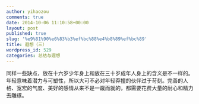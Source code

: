 ```yaml
---
author: yihaozou
comments: true
date: 2014-10-06 11:10:58+00:00
layout: post
published: true
slug: '%e9%81%90%e6%83%b3%ef%bc%88%e4%b8%89%ef%bc%89'
title: 遐想（三）
wordpress_id: 529
categories: 总结与遐想
---
```


同样一些缺点，放在十六岁少年身上和放在三十岁成年人身上的含义是不一样的。年轻意味着潜力与可塑性，所以大可不必对年轻莽撞的伙伴过于苛刻。完善的人格、宽宏的气度、美好的感情从来不是一蹴而就的，都需要花费大量的耐心和精力去雕琢。


